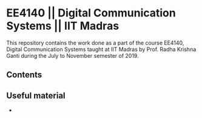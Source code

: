# EE4140 || Digital Communication Systems || IIT Madras

This repository contains the work done as a part of the course EE4140, Digital Communication Systems taught at IIT Madras by Prof. Radha Krishna Ganti during the July to November semester of 2019.

## Contents

## Useful material

-